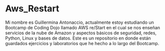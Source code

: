 # Aws_Restart
Mi nombre es Guillermina Antonaccio, actualmente estoy estudiando un Bootcamp de Coding Dojo llamado AWS re/Start en el cual se nos enseñan servicios de la nube de Amazon y aspectos básicos de seguridad, redes, Python, Linux y bases de datos.
Este es un repositorio en donde están guardados ejercicios y laboratorios que he hecho a lo largo del Bootcamp.
